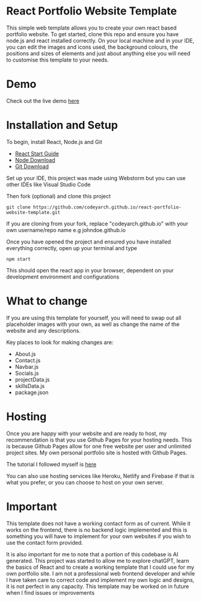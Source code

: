# React Portfolio Website Template

This simple web template allows you to create your own react based portfolio website. To get started, clone this repo and ensure you have node.js and react installed correctly. On your local machine and in your IDE, you can edit the images and icons used, the background colours, the positions and sizes of elements and just about anything else you will need to customise this template to your needs.

# Demo
Check out the live demo [here](https://codeyarch.github.io/React-Portfolio-Website-Template/)

# Installation and Setup
To begin, install React, Node.js and Git
- [React Start Guide](https://reactjs.org/docs/getting-started.html)
- [Node Download](https://nodejs.org/en/download/)
- [Git Download](https://git-scm.com/downloads)

Set up your IDE, this project was made using Webstorm but you can use other IDEs like Visual Studio Code

Then fork (optional) and clone this project 
```
git clone https://github.com/codeyarch.github.io/react-portfolio-website-template.git
```
If you are cloning from your fork, replace "codeyarch.github.io" with your own username/repo name e.g johndoe.github.io

Once you have opened the project and ensured you have installed everything correctly, open up your terminal and type 
```
npm start
```
This should open the react app in your browser, dependent on your development environment and configurations

# What to change
If you are using this template for yourself, you will need to swap out all placeholder images with your own, as well as change the name of the website and any descriptions.

Key places to look for making changes are:
- About.js
- Contact.js
- Navbar.js
- Socials.js
- projectData.js
- skillsData.js
- package.json

# Hosting

Once you are happy with your website and are ready to host, my recommendation is that you use Github Pages for your hosting needs. This is because Github Pages allow for one free website per user and unlimited project sites. My own personal portfolio site is hosted with Github Pages. 

The tutorial I followed myself is [here](https://github.com/gitname/react-gh-pages)

You can also use hosting services like Heroku, Netlify and Firebase if that is what you prefer, or you can choose to host on your own server. 

# Important

This template does not have a working contact form as of current. While it works on the frontend, there is no backend logic implemented and this is something you will have to implement for your own websites if you wish to use the contact form provided.

It is also important for me to note that a portion of this codebase is AI generated. This project was started to allow me to explore chatGPT, learn the basics of React and to create a working template that I could use for my own portfolio site. I am not a professional web frontend developer and while I have taken care to correct code and implement my own logic and designs, it is not perfect in any capacity. This template may be worked on in future when I find issues or improvements 


